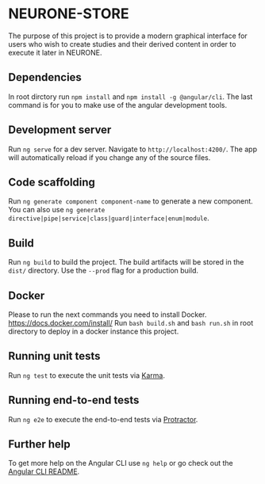 # NEURONE-STORE

The purpose of this project is to provide a modern graphical interface for users who wish to create studies and their derived content in order to execute it later in NEURONE.

## Dependencies

In root dirctory run `npm install` and `npm install -g @angular/cli`. The last command is for you to make use of the angular development tools.

## Development server

Run `ng serve` for a dev server. Navigate to `http://localhost:4200/`. The app will automatically reload if you change any of the source files.

## Code scaffolding

Run `ng generate component component-name` to generate a new component. You can also use `ng generate directive|pipe|service|class|guard|interface|enum|module`.

## Build

Run `ng build` to build the project. The build artifacts will be stored in the `dist/` directory. Use the `--prod` flag for a production build.

## Docker

Please to run the next commands you need to install Docker. https://docs.docker.com/install/
Run `bash build.sh` and `bash run.sh` in root directory to deploy in a docker instance this project.

## Running unit tests

Run `ng test` to execute the unit tests via [Karma](https://karma-runner.github.io).

## Running end-to-end tests

Run `ng e2e` to execute the end-to-end tests via [Protractor](http://www.protractortest.org/).

## Further help

To get more help on the Angular CLI use `ng help` or go check out the [Angular CLI README](https://github.com/angular/angular-cli/blob/master/README.md).

